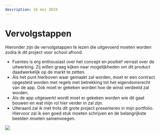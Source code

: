 ```yaml
---
description: 26 mei 2019
---
```


# Vervolgstappen

Hieronder zijn de vervolgstappen te lezen die uitgevoerd moeten worden zodra ik dit project voor school afrond.

* Fuentes is erg enthousiast over het concept en positief verrast over de uitwerking. Zij willen graag kijken naar mogelijkheden om dit product daadwerkelijk op de markt te zetten.
* Als het punt hierboven waar gemaakt zal worden, moet er een contract opgesteld worden met regels met betrekking tot het eigendomsrecht van de app. Ook moet er gekeken worden hoe de winst verdeeld zal worden.
* Als de app uitgewerkt wordt moet er gekeken worden wie dit gaat bouwen en wat mijn rol hier verder in zal zijn.
* Uiteraard zal ik met trots dit grote project presenteren in mijn portfolio. Hiervoor zal ik een goed stuk moeten schrijven en de belangrijkste beelden moeten samenvoegen.

![](../.gitbook/assets/img_0896.PNG)

